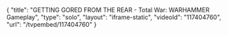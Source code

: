 {
    "title": "GETTING GORED FROM THE REAR - Total War: WARHAMMER Gameplay",
    "type": "solo",
    "layout": "iframe-static",
    "videoId": "117404760",
    "url": "\/tvpembed\/117404760"
}
